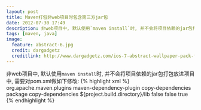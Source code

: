```yaml
---
layout: post
title: Maven打包非web项目时包含第三方jar包
date: 2012-07-30 17:49
description: 非web项目中, 默认使用`maven install`时, 并不会将项目依赖的jar包打包放进项目中, 需要对pom.xml做如下修改, 使得target目录下包含完整依赖关系的可部署文件夹.
tags: [maven, java]
image:
  feature: abstract-6.jpg
  credit: dargadgetz
  creditlink: http://www.dargadgetz.com/ios-7-abstract-wallpaper-pack-for-iphone-5-and-ipod-touch-retina/
---
```


非web项目中, 默认使用`maven install`时, 并不会将项目依赖的jar包打包放进项目中, 需要对pom.xml做如下修改:
{% highlight xml %}
<build>
  <plugins>
    <plugin>
      <groupId>org.apache.maven.plugins</groupId>
      <artifactId>maven-dependency-plugin</artifactId>
      <executions>
        <execution>
          <id>copy-dependencies</id>
          <phase>package</phase>
          <goals>
            <goal>copy-dependencies</goal>
          </goals>
          <configuration>
            <outputDirectory>${project.build.directory}/lib</outputDirectory>
            <overWriteReleases>false</overWriteReleases>
            <overWriteSnapshots>false</overWriteSnapshots>
            <overWriteIfNewer>true</overWriteIfNewer>
          </configuration>
        </execution>
      </executions>
    </plugin>
  </plugins>
</build>
{% endhighlight %}
